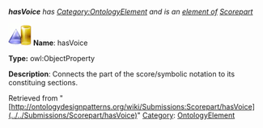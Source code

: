 ___hasVoice__ has [Category:OntologyElement](../../Category/OntologyElement "Category:OntologyElement") and is an [element of](../../Property/ElementOf "Property:ElementOf") [Scorepart](../../Submissions/Scorepart "Submissions:Scorepart")_


  




[![ObjectProperty](../../images/thumb/c/c3/ObjectProperty.gif/45px-ObjectProperty.gif)](../../Image/ObjectProperty.gif "ObjectProperty")
__Name__: hasVoice 


__Type:__ owl:ObjectProperty 


__Description__: Connects the part of the score/symbolic notation to its constituing sections. 





Retrieved from "[http://ontologydesignpatterns.org/wiki/Submissions:Scorepart/hasVoice](../../Submissions/Scorepart/hasVoice)"
 [Category](http://ontologydesignpatterns.org/wiki/Special:Categories "Special:Categories"): [OntologyElement](../../Category/OntologyElement "Category:OntologyElement")